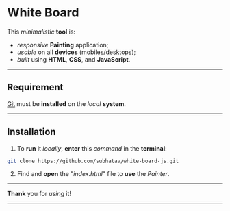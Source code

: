 # White Board

This *minimalistic* **tool** is:

* *responsive* **Painting** application;
* *usable* on all **devices** (mobiles/desktops);
* *built* using **HTML**, **CSS**, and **JavaScript**.

<hr/>

## Requirement

[Git](https://git-scm.com/downloads "Download Git") must be **installed** on the *local* **system**.

<hr/>

## Installation

1. To **run** it *locally*, **enter** this *command* in the **terminal**:

```bash
git clone https://github.com/subhatav/white-board-js.git
```

2. Find and **open** the "*index.html*" file to **use** the *Painter*.

<hr/>

**Thank** you for *using* it!

<hr/>